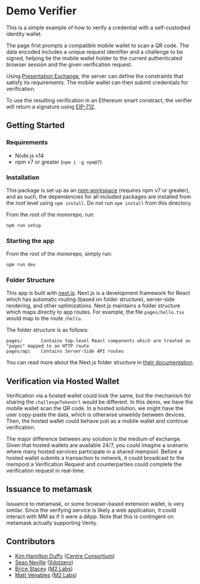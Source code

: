 # Demo Verifier

This is a simple example of how to verify a credential with a self-custodied identity wallet.

The page first prompts a compatible mobile wallet to scan a QR code. The data encoded includes a unique request identifier and a challenge to be signed, helping tie the mobile wallet holder to the current authenticated browser session and the given verification request.

Using [Presentation Exchange](https://identity.foundation/presentation-exchange), the server can define the constraints that satisfy its requirements. The mobile wallet can then submit credentials for verification.

To use the resulting verification in an Ethereum smart constract, the verifier will return a signature using [EIP-712](https://eips.ethereum.org/EIPS/eip-712).

## Getting Started

### Requirements

- Node.js v14
- npm v7 or greater (`npm i -g npm@7`)

### Installation

This package is set up as an [npm workspace](https://docs.npmjs.com/cli/v7/using-npm/workspaces) (requires npm v7 or greater), and as such, the dependencies for all included packages are installed from the root level using `npm install`. Do not run `npm install` from this directory.

From the root of the monorepo, run:

```sh
npm run setup
```

### Starting the app

From the root of the monorepo, simply run:

```sh
npm run dev
```

### Folder Structure

This app is built with [next.js](https://nextjs.org/). Next.js is a development framework for React which has automatic routing (based on folder structure), server-side rendering, and other optimizations. Next.js maintains a folder structure which maps directly to app routes. For example, the file `pages/hello.tsx` would map to the route `/hello`.

The folder structure is as follows:

```
pages/       Contains top-level React components which are treated as "pages" mapped to an HTTP route
pages/api    Contains Server-Side API routes
```

You can read more about the Next.js folder structure in [their documentation](https://nextjs.org/docs/basic-features/pages).

## Verification via Hosted Wallet

Verification via a hosted wallet could look the same, but the mechanism for sharing the `challengeTokenUrl` would be different. In this demo, we have the mobile wallet scan the QR code. In a hosted solution, we might have the user copy-paste the data, which is otherwise unweildy between devices. Then, the hosted wallet could behave just as a mobile wallet and continue verification.

The major difference between any solution is the medium of exchange. Given that hosted wallets are available 24/7, you could imagine a scenario where many hosted services participate in a shared mempool. Before a hosted wallet submits a transaction to network, it could broadcast to the mempool a Verification Request and counterparties could complete the verification request in real-time.

## Issuance to metamask

Issuance to metamask, or some browser-based extension wallet, is very similar. Since the verifying service is likely a web application, it could interact with MM as if it were a dApp. Note that this is contingent on metamask actually supporting Verity.

## Contributors

- [Kim Hamilton Duffy](https://github.com/kimdhamilton) ([Centre Consortium](https://centre.io))
- [Sean Neville](https://github.com/psnevio) ([Xdotzero](http://xdotzero.com))
- [Brice Stacey](https://github.com/bricestacey) ([M2 Labs](https://m2.xyz))
- [Matt Venables](https://github.com/venables) ([M2 Labs](https://m2.xyz))
